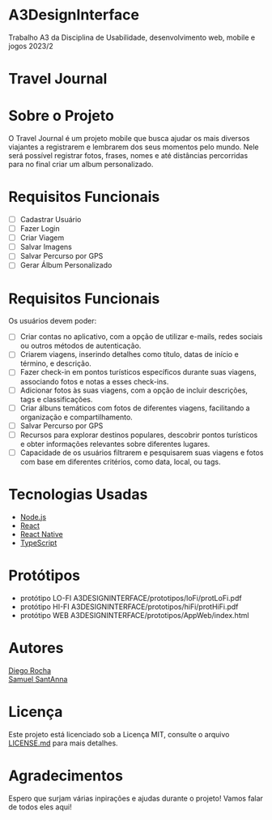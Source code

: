 # A3DesignInterface
Trabalho A3 da Disciplina de Usabilidade, desenvolvimento web, mobile e jogos 2023/2

#                  Travel Journal


# Sobre o Projeto

O Travel Journal é um projeto mobile que busca ajudar os mais diversos viajantes a registrarem e lembrarem dos seus momentos pelo mundo.
Nele será possível registrar fotos, frases, nomes e até distâncias percorridas para no final criar um album personalizado.

# Requisitos Funcionais 

- [ ] Cadastrar Usuário
- [ ] Fazer Login
- [ ] Criar Viagem
- [ ] Salvar Imagens
- [ ] Salvar Percurso por GPS
- [ ] Gerar Álbum Personalizado

 # Requisitos Funcionais
 
Os usuários devem poder:
- [ ] Criar contas no aplicativo, com a opção de utilizar e-mails, redes sociais ou outros métodos de autenticação.
- [ ] Criarem viagens, inserindo detalhes como título, datas de início e término, e descrição.
- [ ] Fazer check-in em pontos turísticos específicos durante suas viagens, associando fotos e notas a esses check-ins.
- [ ] Adicionar fotos às suas viagens, com a opção de incluir descrições, tags e classificações.
- [ ] Criar álbuns temáticos com fotos de diferentes viagens, facilitando a organização e compartilhamento.
- [ ] Salvar Percurso por GPS
- [ ] Recursos para explorar destinos populares, descobrir pontos turísticos e obter informações relevantes sobre diferentes lugares.
- [ ] Capacidade de os usuários filtrarem e pesquisarem suas viagens e fotos com base em diferentes critérios, como data, local, ou tags.

# Tecnologias Usadas

- [Node.js](https://nodejs.org/en/)
- [React](https://pt-br.reactjs.org/)
- [React Native](https://reactnative.dev/)
- [TypeScript](https://www.typescriptlang.org/)

# Protótipos

- protótipo LO-FI
    A3DESIGNINTERFACE/prototipos/loFi/protLoFi.pdf
- protótipo HI-FI
    A3DESIGNINTERFACE/prototipos/hiFi/protHiFi.pdf
- protótipo WEB
    A3DESIGNINTERFACE/prototipos/AppWeb/index.html


# Autores

[Diego Rocha](https://github.com/DiegoR26) <br/>
[Samuel SantAnna](https://github.com/Kageceleb)

# Licença

Este projeto está licenciado sob a Licença MIT,  consulte o arquivo [LICENSE.md](LICENSE.md) para mais detalhes.

# Agradecimentos

Espero que surjam várias inpirações e ajudas durante o projeto! Vamos falar de todos eles aqui!
